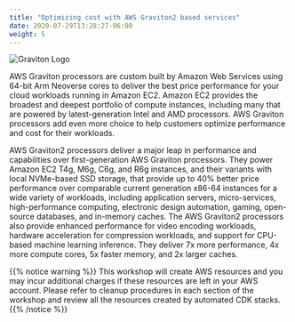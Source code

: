 ```yaml
---
title: "Optimizing cost with AWS Graviton2 based services"
date: 2020-07-29T13:28:27-06:00
weight: 5
---
```


![Graviton Logo](/images/graviton2.png)

AWS Graviton processors are custom built by Amazon Web Services using 64-bit Arm Neoverse cores to deliver the best price performance 
for your cloud workloads running in Amazon EC2. Amazon EC2 provides the broadest and deepest portfolio of compute instances, 
including many that are powered by latest-generation Intel and AMD processors. AWS Graviton processors add even more choice to 
help customers optimize performance and cost for their workloads.

AWS Graviton2 processors deliver a major leap in performance and capabilities over first-generation AWS Graviton processors. 
They power Amazon EC2 T4g, M6g, C6g, and R6g instances, and their variants with local NVMe-based SSD storage, 
that provide up to 40% better price performance over comparable current generation x86-64 instances for a wide variety of workloads, 
including application servers, micro-services, high-performance computing, electronic design automation, gaming, open-source databases, 
and in-memory caches. The AWS Graviton2 processors also provide enhanced performance for video encoding workloads, hardware acceleration for compression workloads, and support for CPU-based machine learning inference. They deliver 7x more performance, 4x more compute cores, 5x faster memory, and 2x larger caches.

{{% notice warning %}}
This workshop will create AWS resources and you may incur additional charges if these resources are left in your AWS account.
Please refer to cleanup procedures in each section of the workshop and review all the resources created by automated CDK stacks.
{{% /notice %}}
